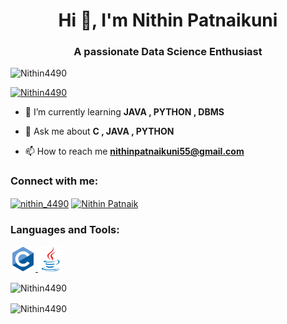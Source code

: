 <h1 align="center">Hi 👋, I'm Nithin Patnaikuni</h1>
<h3 align="center">A passionate  Data Science Enthusiast</h3>

<p align="left"> <img src="https://komarev.com/ghpvc/?username=Nithin4490&label=Profile%20views&color=0e75b6&style=flat" alt="Nithin4490" /> </p>

<p align="left"> <a href="https://github.com/ryo-ma/github-profile-trophy"><img src="https://github-profile-trophy.vercel.app/?username=Nithin4490" alt="Nithin4490" /></a> </p>

- 🌱 I’m currently learning **JAVA , PYTHON , DBMS**

- 💬 Ask me about **C , JAVA , PYTHON**

- 📫 How to reach me **nithinpatnaikuni55@gmail.com**


<h3 align="left">Connect with me:</h3>
<p align="left">
<a <img align="center" src="https://raw.githubusercontent.com/rahuldkjain/github-profile-readme-generator/master/src/images/icons/Social/linked-in-alt.svg" alt="Nithin Patnaik" height="30" width="40" /></a>
<a href="https://www.codechef.com/users/nithin_4490" target="blank"><img align="center" src="https://cdn.jsdelivr.net/npm/simple-icons@3.1.0/icons/codechef.svg" alt="nithin_4490" height="30" width="40" /></a>
<a href="https://www.hackerrank.com/chirichapala gousepeera" target="blank"><img align="center" src="https://raw.githubusercontent.com/rahuldkjain/github-profile-readme-generator/master/src/images/icons/Social/hackerrank.svg" alt="Nithin Patnaik" height="30" width="40" /></a>
</p>

<h3 align="left">Languages and Tools:</h3>
<p align="left"> <a href="https://www.cprogramming.com/" target="_blank" rel="noreferrer"> <img src="https://raw.githubusercontent.com/devicons/devicon/master/icons/c/c-original.svg" alt="c" width="40" height="40"/> </a> <a href="https://www.java.com" target="_blank" rel="noreferrer"> <img src="https://raw.githubusercontent.com/devicons/devicon/master/icons/java/java-original.svg" alt="java" width="40" height="40"/> </a>  </p>
<p><img align="center" src="https://github-readme-stats.vercel.app/api/top-langs?username=Nithin4490&show_icons=true&locale=en&layout=compact" alt="Nithin4490" /></p>
<p><img align="center" src="https://github-readme-streak-stats.herokuapp.com/?user=Nithin4490" alt="Nithin4490" /></p>
